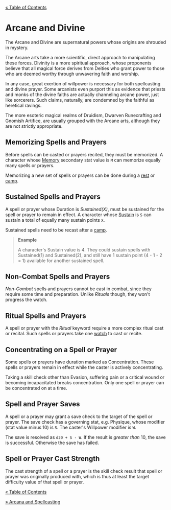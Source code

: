 [&laquo; Table of Contents](..)

# Arcane and Divine

The Arcane and Divine are supernatural powers whose origins are shrouded in mystery.

The Arcane arts take a more scientific, direct approach to manipulating these forces. Divinity is a more spiritual approach, whose proponents believe that all magical force derives from Deities who grant power to those who are deemed worthy through unwavering faith and worship.

In any case, great exertion of willpower is necessary for both spellcasting and divine prayer. Some arcanists even purport this as evidence that priests and monks of the divine faiths are actually channeling arcane power, just like sorcerers. Such claims, naturally, are condemned by the faithful as heretical ravings.

The more esoteric magical realms of Druidism, Dwarven Runecrafting and Gnomish Artifice, are usually grouped with the Arcane arts, although they are not strictly appropriate.

## Memorizing Spells and Prayers

Before spells can be casted or prayers recited, they must be memorized. A character whose [Memory](characters#secondary-stats) secondary stat value is `M` can memorize equally many spells or prayers.

Memorizing a new set of spells or prayers can be done during a [rest](time-and-space#rest) or [camp](time-and-space#camp).

## Sustained Spells and Prayers

A spell or prayer whose Duration is *Sustained(X)*, must be sustained for the spell or prayer to remain in effect. A character whose [Sustain](characters#secondary-stats) is `S` can sustain a total of equally many sustain points `X`.

Sustained spells need to be recast after a [camp](time-and-space#camp).

> **Example**
>
> A character's Sustain value is 4. They could sustain spells with Sustained(1) and Sustained(2), and still have 1 sustain point (4 - 1 - 2 = 1) available for another sustained spell.

## Non-Combat Spells and Prayers

*Non-Combat* spells and prayers cannot be cast in combat, since they require some time and preparation. Unlike *Rituals* though, they won't progress the watch.

## Ritual Spells and Prayers

A spell or prayer with the *Ritual* keyword require a more complex ritual cast or recital. Such spells or prayers take one [watch](time-and-space#watches) to cast or recite.

## Concentrating on a Spell or Prayer

Some spells or prayers have duration marked as Concentration. These spells or prayers remain in effect while the caster is actively concentrating.

Taking a skill check other than Evasion, suffering pain or a critical wound or becoming incapacitated breaks concentration. Only one spell or prayer can be concentrated on at a time.

## Spell and Prayer Saves

A spell or a prayer may grant a save check to the target of the spell or prayer. The save check has a governing stat, e.g. Physique, whose modifier (stat value minus 10) is `S`. The caster's Willpower modifier is `W`.

The save is resolved as `d20 + S - W`. If the result is *greater than* 10, the save is successful. Otherwise the save has failed.

## Spell or Prayer Cast Strength

The cast strength of a spell or a prayer is the skill check result that spell or prayer was originally produced with, which is thus at least the target difficulty value of that spell or prayer.

[&laquo; Table of Contents](..)

[&raquo; Arcana and Spellcasting](arcana-and-spellcasting)
